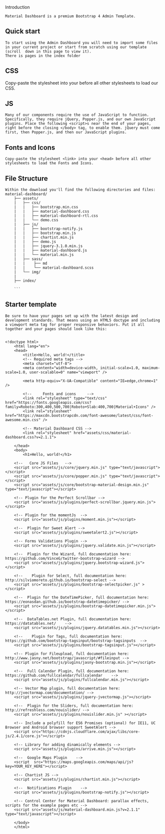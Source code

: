 Introduction

    Material Dashboard is a premium Bootstrap 4 Admin Template.

## Quick start

    To start using the Admin Dashboard you will need to import some files in your current project or start from scratch using our template (scroll  down in this page to view it).
    There is pages in the index folder

## CSS

  Copy-paste the stylesheet <link> into your <head> before all other stylesheets to load our CSS.

  <!-- CSS Files -->
  <link href="/assets/css/material-dashboard.min.css?v=2.1.1" rel="stylesheet" />

## JS

    Many of our components require the use of JavaScript to function. Specifically, they require jQuery, Popper.js, and our own JavaScript plugins. Place the following <script>s near the end of your pages, right before the closing </body> tag, to enable them. jQuery must come first, then Popper.js, and then our JavaScript plugins.

## Fonts and Icons

    Copy-paste the stylesheet <link> into your <head> before all other stylesheets to load the Fonts and Icons.

## File Structure

    Within the download you'll find the following directories and files:
    material-dashboard/
        ├── assets/
        |   ├── css/
        |   |   ├── bootstrap.min.css
        |   |   ├── material-dashboard.css
        |   |   ├── material-dashboard-rtl.css
        |   |   └── demo.css
        |   ├── js/
        |   |   ├── bootstrap-notify.js
        |   |   ├── bootstrap.min.js
        |   |   ├── chartist.min.js
        |   |   ├── demo.js
        |   |   ├── jquery-3.1.0.min.js
        |   |   ├── material-dashboard.js
        |   |   └── material.min.js
        |   ├── sass/
        |   |    ├── md
        |   |    └── material-dashboard.scss
        |   └── img/
        |    
        ├── index/

        ```

## Starter template

    Be sure to have your pages set up with the latest design and development standards. That means using an HTML5 doctype and including a viewport meta tag for proper responsive behaviors. Put it all together and your pages should look like this:


    <!doctype html>
        <html lang="en">
        <head>
            <title>Hello, world!</title>
            <!-- Required meta tags -->
            <meta charset="utf-8">
            <meta content="width=device-width, initial-scale=1.0, maximum-scale=1.0, user-scalable=0" name="viewport" />

            <meta http-equiv="X-UA-Compatible" content="IE=edge,chrome=1" />

            <!--     Fonts and icons     -->
            <link rel="stylesheet" type="text/css" href="https://fonts.googleapis.com/css?family=Roboto:300,400,500,700|Roboto+Slab:400,700|Material+Icons" />
            <link rel="stylesheet" href="https://maxcdn.bootstrapcdn.com/font-awesome/latest/css/font-awesome.min.css" />

            <!-- Material Dashboard CSS -->
            <link rel="stylesheet" href="assets/css/material-dashboard.css?v=2.1.1">

        </head>
        <body>
            <h1>Hello, world!</h1>

        <!--   Core JS Files   -->
        <script src="assets/js/core/jquery.min.js" type="text/javascript"></script>
        <script src="assets/js/core/popper.min.js" type="text/javascript"></script>
        <script src="assets/js/core/bootstrap-material-design.min.js" type="text/javascript"></script>

        <!-- Plugin for the Perfect Scrollbar -->
        <script src="assets/js/plugins/perfect-scrollbar.jquery.min.js"></script>

        <!-- Plugin for the momentJs  -->
        <script src="assets/js/plugins/moment.min.js"></script>

        <!--  Plugin for Sweet Alert -->
        <script src="assets/js/plugins/sweetalert2.js"></script>

        <!-- Forms Validations Plugin -->
        <script src="assets/js/plugins/jquery.validate.min.js"></script>

        <!--  Plugin for the Wizard, full documentation here: https://github.com/VinceG/twitter-bootstrap-wizard -->
        <script src="assets/js/plugins/jquery.bootstrap-wizard.js"></script>

        <!--	Plugin for Select, full documentation here: http://silviomoreto.github.io/bootstrap-select -->
        <script src="assets/js/plugins/bootstrap-selectpicker.js" ></script>

        <!--  Plugin for the DateTimePicker, full documentation here: https://eonasdan.github.io/bootstrap-datetimepicker/ -->
        <script src="assets/js/plugins/bootstrap-datetimepicker.min.js"></script>

        <!--  DataTables.net Plugin, full documentation here: https://datatables.net/    -->
        <script src="assets/js/plugins/jquery.datatables.min.js"></script>

        <!--	Plugin for Tags, full documentation here: https://github.com/bootstrap-tagsinput/bootstrap-tagsinputs  -->
        <script src="assets/js/plugins/bootstrap-tagsinput.js"></script>

        <!-- Plugin for Fileupload, full documentation here: http://www.jasny.net/bootstrap/javascript/#fileinput -->
        <script src="assets/js/plugins/jasny-bootstrap.min.js"></script>

        <!--  Full Calendar Plugin, full documentation here: https://github.com/fullcalendar/fullcalendar    -->
        <script src="assets/js/plugins/fullcalendar.min.js"></script>

        <!-- Vector Map plugin, full documentation here: http://jvectormap.com/documentation/ -->
        <script src="assets/js/plugins/jquery-jvectormap.js"></script>

        <!--  Plugin for the Sliders, full documentation here: http://refreshless.com/nouislider/ -->
        <script src="assets/js/plugins/nouislider.min.js" ></script>

        <!-- Include a polyfill for ES6 Promises (optional) for IE11, UC Browser and Android browser support SweetAlert -->
        <script src="https://cdnjs.cloudflare.com/ajax/libs/core-js/2.4.1/core.js"></script>

        <!-- Library for adding dinamically elements -->
        <script src="assets/js/plugins/arrive.min.js"></script>

        <!--  Google Maps Plugin    -->
        <script  src="https://maps.googleapis.com/maps/api/js?key=YOUR_KEY_HERE"></script>

        <!-- Chartist JS -->
        <script src="assets/js/plugins/chartist.min.js"></script>

        <!--  Notifications Plugin    -->
        <script src="assets/js/plugins/bootstrap-notify.js"></script>

        <!-- Control Center for Material Dashboard: parallax effects, scripts for the example pages etc -->
        <script src="assets/js/material-dashboard.min.js?v=2.1.1" type="text/javascript"></script>

        </body>
        </html>